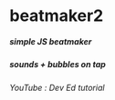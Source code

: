 # beatmaker2
##### simple JS beatmaker 
##### sounds + bubbles on tap
###### YouTube : Dev Ed tutorial
